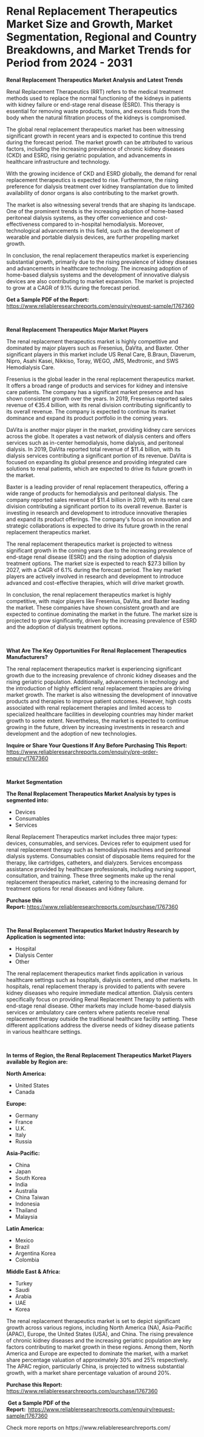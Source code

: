 <p><h1>Renal Replacement Therapeutics Market Size and Growth, Market Segmentation, Regional and Country Breakdowns, and Market Trends for Period from 2024 -  2031</h1></p><p><strong>Renal Replacement Therapeutics Market Analysis and Latest Trends</strong></p>
<p><p>Renal Replacement Therapeutics (RRT) refers to the medical treatment methods used to replace the normal functioning of the kidneys in patients with kidney failure or end-stage renal disease (ESRD). This therapy is essential for removing waste products, toxins, and excess fluids from the body when the natural filtration process of the kidneys is compromised.</p><p>The global renal replacement therapeutics market has been witnessing significant growth in recent years and is expected to continue this trend during the forecast period. The market growth can be attributed to various factors, including the increasing prevalence of chronic kidney diseases (CKD) and ESRD, rising geriatric population, and advancements in healthcare infrastructure and technology.</p><p>With the growing incidence of CKD and ESRD globally, the demand for renal replacement therapeutics is expected to rise. Furthermore, the rising preference for dialysis treatment over kidney transplantation due to limited availability of donor organs is also contributing to the market growth.</p><p>The market is also witnessing several trends that are shaping its landscape. One of the prominent trends is the increasing adoption of home-based peritoneal dialysis systems, as they offer convenience and cost-effectiveness compared to in-hospital hemodialysis. Moreover, technological advancements in this field, such as the development of wearable and portable dialysis devices, are further propelling market growth.</p><p>In conclusion, the renal replacement therapeutics market is experiencing substantial growth, primarily due to the rising prevalence of kidney diseases and advancements in healthcare technology. The increasing adoption of home-based dialysis systems and the development of innovative dialysis devices are also contributing to market expansion. The market is projected to grow at a CAGR of 9.1% during the forecast period.</p></p>
<p><strong>Get a Sample PDF of the Report:&nbsp;</strong> <a href="https://www.reliableresearchreports.com/enquiry/request-sample/1767360">https://www.reliableresearchreports.com/enquiry/request-sample/1767360</a></p>
<p>&nbsp;</p>
<p><strong>Renal Replacement Therapeutics Major Market Players</strong></p>
<p><p>The renal replacement therapeutics market is highly competitive and dominated by major players such as Fresenius, DaVita, and Baxter. Other significant players in this market include US Renal Care, B.Braun, Diaverum, Nipro, Asahi Kasei, Nikkiso, Toray, WEGO, JMS, Medtronic, and SWS Hemodialysis Care.</p><p>Fresenius is the global leader in the renal replacement therapeutics market. It offers a broad range of products and services for kidney and intensive care patients. The company has a significant market presence and has shown consistent growth over the years. In 2019, Fresenius reported sales revenue of €35.4 billion, with its renal division contributing significantly to its overall revenue. The company is expected to continue its market dominance and expand its product portfolio in the coming years.</p><p>DaVita is another major player in the market, providing kidney care services across the globe. It operates a vast network of dialysis centers and offers services such as in-center hemodialysis, home dialysis, and peritoneal dialysis. In 2019, DaVita reported total revenue of $11.4 billion, with its dialysis services contributing a significant portion of its revenue. DaVita is focused on expanding its global presence and providing integrated care solutions to renal patients, which are expected to drive its future growth in the market.</p><p>Baxter is a leading provider of renal replacement therapeutics, offering a wide range of products for hemodialysis and peritoneal dialysis. The company reported sales revenue of $11.4 billion in 2019, with its renal care division contributing a significant portion to its overall revenue. Baxter is investing in research and development to introduce innovative therapies and expand its product offerings. The company's focus on innovation and strategic collaborations is expected to drive its future growth in the renal replacement therapeutics market.</p><p>The renal replacement therapeutics market is projected to witness significant growth in the coming years due to the increasing prevalence of end-stage renal disease (ESRD) and the rising adoption of dialysis treatment options. The market size is expected to reach $27.3 billion by 2027, with a CAGR of 6.1% during the forecast period. The key market players are actively involved in research and development to introduce advanced and cost-effective therapies, which will drive market growth.</p><p>In conclusion, the renal replacement therapeutics market is highly competitive, with major players like Fresenius, DaVita, and Baxter leading the market. These companies have shown consistent growth and are expected to continue dominating the market in the future. The market size is projected to grow significantly, driven by the increasing prevalence of ESRD and the adoption of dialysis treatment options.</p></p>
<p>&nbsp;</p>
<p><strong>What Are The Key Opportunities For Renal Replacement Therapeutics Manufacturers?</strong></p>
<p><p>The renal replacement therapeutics market is experiencing significant growth due to the increasing prevalence of chronic kidney diseases and the rising geriatric population. Additionally, advancements in technology and the introduction of highly efficient renal replacement therapies are driving market growth. The market is also witnessing the development of innovative products and therapies to improve patient outcomes. However, high costs associated with renal replacement therapies and limited access to specialized healthcare facilities in developing countries may hinder market growth to some extent. Nevertheless, the market is expected to continue growing in the future, driven by increasing investments in research and development and the adoption of new technologies.</p></p>
<p><strong>Inquire or Share Your Questions If Any Before Purchasing This Report:</strong> <a href="https://www.reliableresearchreports.com/enquiry/pre-order-enquiry/1767360">https://www.reliableresearchreports.com/enquiry/pre-order-enquiry/1767360</a></p>
<p>&nbsp;</p>
<p><strong>Market Segmentation</strong></p>
<p><strong>The Renal Replacement Therapeutics Market Analysis by types is segmented into:</strong></p>
<p><ul><li>Devices</li><li>Consumables</li><li>Services</li></ul></p>
<p><p>Renal Replacement Therapeutics market includes three major types: devices, consumables, and services. Devices refer to equipment used for renal replacement therapy such as hemodialysis machines and peritoneal dialysis systems. Consumables consist of disposable items required for the therapy, like cartridges, catheters, and dialyzers. Services encompass assistance provided by healthcare professionals, including nursing support, consultation, and training. These three segments make up the renal replacement therapeutics market, catering to the increasing demand for treatment options for renal diseases and kidney failure.</p></p>
<p><strong>Purchase this Report:&nbsp;</strong><a href="https://www.reliableresearchreports.com/purchase/1767360">https://www.reliableresearchreports.com/purchase/1767360</a></p>
<p>&nbsp;</p>
<p><strong>The Renal Replacement Therapeutics Market Industry Research by Application is segmented into:</strong></p>
<p><ul><li>Hospital</li><li>Dialysis Center</li><li>Other</li></ul></p>
<p><p>The renal replacement therapeutics market finds application in various healthcare settings such as hospitals, dialysis centers, and other markets. In hospitals, renal replacement therapy is provided to patients with severe kidney diseases who require immediate medical attention. Dialysis centers specifically focus on providing Renal Replacement Therapy to patients with end-stage renal disease. Other markets may include home-based dialysis services or ambulatory care centers where patients receive renal replacement therapy outside the traditional healthcare facility setting. These different applications address the diverse needs of kidney disease patients in various healthcare settings.</p></p>
<p>&nbsp;</p>
<p><strong>In terms of Region, the Renal Replacement Therapeutics Market Players available by Region are:</strong></p>
<p>
    <p> <strong> North America: </strong>
        <ul>
            <li>United States</li>
            <li>Canada</li>
        </ul>
        </p> 
    <p> <strong> Europe: </strong>
        <ul>
            <li>Germany</li>
            <li>France</li>
            <li>U.K.</li>
            <li>Italy</li>
            <li>Russia</li>
        </ul>
        </p> 
    <p> <strong> Asia-Pacific: </strong>
        <ul>
            <li>China</li>
            <li>Japan</li>
            <li>South Korea</li>
            <li>India</li>
            <li>Australia</li>
            <li>China Taiwan</li>
            <li>Indonesia</li>
            <li>Thailand</li>
            <li>Malaysia</li>
        </ul>
        </p> 
    <p> <strong> Latin America: </strong>
        <ul>
            <li>Mexico</li>
            <li>Brazil</li>
            <li>Argentina Korea</li>
            <li>Colombia</li>
        </ul>
        </p> 
    <p> <strong> Middle East & Africa: </strong>
        <ul>
            <li>Turkey</li>
            <li>Saudi</li>
            <li>Arabia</li>
            <li>UAE</li>
            <li>Korea</li>
        </ul>
    </p>
    </p>
<p><p>The renal replacement therapeutics market is set to depict significant growth across various regions, including North America (NA), Asia-Pacific (APAC), Europe, the United States (USA), and China. The rising prevalence of chronic kidney diseases and the increasing geriatric population are key factors contributing to market growth in these regions. Among them, North America and Europe are expected to dominate the market, with a market share percentage valuation of approximately 30% and 25% respectively. The APAC region, particularly China, is projected to witness substantial growth, with a market share percentage valuation of around 20%.</p></p>
<p><strong>Purchase this Report: </strong><a href="https://www.reliableresearchreports.com/purchase/1767360">https://www.reliableresearchreports.com/purchase/1767360</a></p>
<p>&nbsp;<strong>Get a Sample PDF of the Report:&nbsp;&nbsp;</strong><a href="https://www.reliableresearchreports.com/enquiry/request-sample/1767360">https://www.reliableresearchreports.com/enquiry/request-sample/1767360</a></p>
<p><strong></strong></p>
<p>Check more reports on https://www.reliableresearchreports.com/</p>